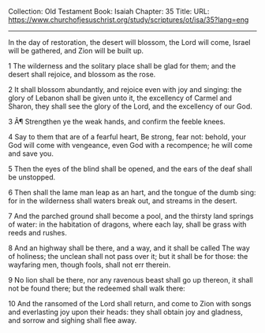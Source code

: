 Collection: Old Testament
Book: Isaiah
Chapter: 35
Title: 
URL: https://www.churchofjesuschrist.org/study/scriptures/ot/isa/35?lang=eng

---

In the day of restoration, the desert will blossom, the Lord will come, Israel will be gathered, and Zion will be built up.

1 The wilderness and the solitary place shall be glad for them; and the desert shall rejoice, and blossom as the rose.

2 It shall blossom abundantly, and rejoice even with joy and singing: the glory of Lebanon shall be given unto it, the excellency of Carmel and Sharon, they shall see the glory of the Lord, and the excellency of our God.

3 Â¶ Strengthen ye the weak hands, and confirm the feeble knees.

4 Say to them that are of a fearful heart, Be strong, fear not: behold, your God will come with vengeance, even God with a recompence; he will come and save you.

5 Then the eyes of the blind shall be opened, and the ears of the deaf shall be unstopped.

6 Then shall the lame man leap as an hart, and the tongue of the dumb sing: for in the wilderness shall waters break out, and streams in the desert.

7 And the parched ground shall become a pool, and the thirsty land springs of water: in the habitation of dragons, where each lay, shall be grass with reeds and rushes.

8 And an highway shall be there, and a way, and it shall be called The way of holiness; the unclean shall not pass over it; but it shall be for those: the wayfaring men, though fools, shall not err therein.

9 No lion shall be there, nor any ravenous beast shall go up thereon, it shall not be found there; but the redeemed shall walk there:

10 And the ransomed of the Lord shall return, and come to Zion with songs and everlasting joy upon their heads: they shall obtain joy and gladness, and sorrow and sighing shall flee away.

